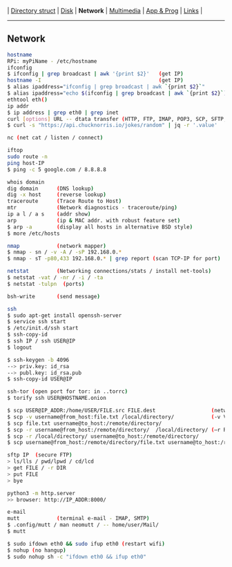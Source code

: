 | [Directory struct](https://github.com/octopusengine/linux/blob/master/directory_struct.md) | [Disk](https://github.com/octopusengine/linux/blob/master/disk.md) | **Network** | [Multimedia](https://github.com/octopusengine/linux/blob/master/multimedia.md) | [App & Prog](https://github.com/octopusengine/linux/blob/master/app_prg.md) | [Links](https://github.com/octopusengine/linux/blob/master/links.md) |

---

## Network

```bash
hostname 
RPi: myPiName - /etc/hostname
ifconfig
$ ifconfig | grep broadcast | awk '{print $2}'   (get IP)
hostname -I                                      (get IP)
$ alias ipaddress="ifconfig | grep broadcast | awk `{print $2}`" 
$ alias ipaddress="echo $(ifconfig | grep broadcast | awk `{print $2}`)" 
ethtool eth()
ip addr
$ ip address | grep eth0 | grep inet
curl [options] URL -- dtata transfer (HTTP, FTP, IMAP, POP3, SCP, SFTP, SMTP, TFTP, TELNET, LDAP or FILE)
$ curl -s "https://api.chucknorris.io/jokes/random" | jq -r '.value'

nc (net cat / listen / connect)

iftop
sudo route -n
ping host-IP
$ ping -c 5 google.com / 8.8.8.8

whois domain
dig domain      (DNS lookup)
dig -x host     (reverse lookup)
traceroute      (Trace Route to Host)
mtr             (Network diagnostics - traceroute/ping)
ip a l / a s    (addr show)
arp             (ip & MAC addr. with robust feature set)
$ arp -a        (display all hosts in alternative BSD style)
$ more /etc/hosts

nmap            (network mapper)
$ nmap - sn / -v -A / -sP 192.168.0.*
$ nmap - sT -p80,433 192.168.0.* | grep report (scan TCP-IP for port)

netstat         (Networking connections/stats / install net-tools)
$ netstat -vat / -nr / -i / -ta 
$ netstat -tulpn  (ports)

bsh-write       (send message)

ssh
$ sudo apt-get install openssh-server
$ service ssh start
$ /etc/init.d/ssh start
$ ssh-copy-id
$ ssh IP / ssh USER@IP
$ logout

$ ssh-keygen -b 4096
--> priv.key: id_rsa
--> publ.key: id_rsa.pub
$ ssh-copy-id USER@IP

ssh-tor (open port for tor: in ..torrc)
$ torify ssh USER@HOSTNAME.onion

$ scp USER@IP_ADDR:/home/USER/FILE.src FILE.dest                  (netw copy)
$ scp -v username@from_host:file.txt /local/directory/            (-v Verbose mode) 
$ scp file.txt username@to_host:/remote/directory/
$ scp -r username@from_host:/remote/directory/  /local/directory/ (–r Recursively copy entire directories)
$ scp -r /local/directory/ username@to_host:/remote/directory/
$ scp username@from_host:/remote/directory/file.txt username@to_host:/remote/directory/

sftp IP  (secure FTP) 
> ls/lls / pwd/lpwd / cd/lcd
> get FILE / -r DIR
> put FILE
> bye

python3 -m http.server
>> browser: http://IP_ADDR:8000/

e-mail
mutt            (terminal e-mail - IMAP, SMTP)
$ .config/mutt / man neomutt / -- home/user/Mail/
$ mutt 

$ sudo ifdown eth0 && sudo ifup eth0 (restart wifi)
$ nohup (no hangup)
$ sudo nohup sh -c "ifdown eth0 && ifup eth0"
```
